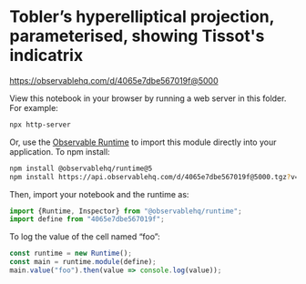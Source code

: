 # Tobler’s hyperelliptical projection, parameterised, showing Tissot's indicatrix

https://observablehq.com/d/4065e7dbe567019f@5000

View this notebook in your browser by running a web server in this folder. For
example:

~~~sh
npx http-server
~~~

Or, use the [Observable Runtime](https://github.com/observablehq/runtime) to
import this module directly into your application. To npm install:

~~~sh
npm install @observablehq/runtime@5
npm install https://api.observablehq.com/d/4065e7dbe567019f@5000.tgz?v=3
~~~

Then, import your notebook and the runtime as:

~~~js
import {Runtime, Inspector} from "@observablehq/runtime";
import define from "4065e7dbe567019f";
~~~

To log the value of the cell named “foo”:

~~~js
const runtime = new Runtime();
const main = runtime.module(define);
main.value("foo").then(value => console.log(value));
~~~
